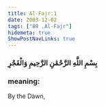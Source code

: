 ```yaml
---
title: Al-Fajr:1
date: 2003-12-02
tags: ["89 .Al-Fajr"]
hidemeta: true 
ShowPostNavLinks: true 
---
```

### بِسْمِ اللَّهِ الرَّحْمَٰنِ الرَّحِيمِ وَالْفَجْرِ
### meaning: 
By the Dawn,
